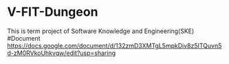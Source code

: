 ﻿# V-FIT-Dungeon
This is term project of Software Knowledge and Engineering(SKE)
#Document
https://docs.google.com/document/d/132zmD3XMTgL5mpkDiv8z5ITQuvn5d-zM0RVkoUhkvqw/edit?usp=sharing
